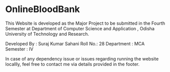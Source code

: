 # OnlineBloodBank
This Website is developed as the Major Project to be submitted in the Fourth Semester at Department of Computer Science and Application , Odisha University of Technology and Research.

Developed By : Suraj Kumar Sahani
Roll No.: 28
Department : MCA
Semester : IV

In case of any dependency issue or issues regarding running the website locallly, feel free to contact me via details provided in the footer.